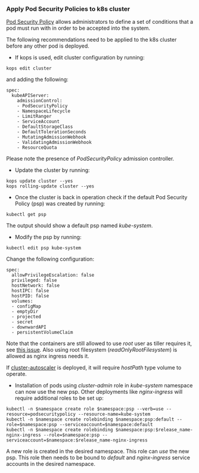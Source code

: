 ### Apply Pod Security Policies to k8s cluster

[Pod Security Policy](https://kubernetes.io/docs/concepts/policy/pod-security-policy) allows administrators to define a set of conditions that a pod must run with in order to be accepted into the system.

The following recommendations need to be applied to the k8s cluster before any other pod is deployed.

* If kops is used, edit cluster configuration by running:
```
kops edit cluster
```
and adding the following:
```
spec:
  kubeAPIServer:
    admissionControl:
    - PodSecurityPolicy
    - NamespaceLifecycle
    - LimitRanger
    - ServiceAccount
    - DefaultStorageClass
    - DefaultTolerationSeconds
    - MutatingAdmissionWebhook
    - ValidatingAdmissionWebhook
    - ResourceQuota
```
Please note the presence of _PodSecurityPolicy_ admission controller.

* Update the cluster by running:
```
kops update cluster --yes
kops rolling-update cluster --yes
```

* Once the cluster is back in operation check if the default Pod Security Policy (psp) was created by running:
```
kubectl get psp
```
The output should show a default psp named _kube-system_.

* Modify the psp by running:
```
kubectl edit psp kube-system
```
Change the following configuration:
```
spec:
  allowPrivilegeEscalation: false
  privileged: false
  hostNetwork: false
  hostIPC: false
  hostPID: false
  volumes:
  - configMap
  - emptyDir
  - projected
  - secret
  - downwardAPI
  - persistentVolumeClaim
```
Note that the containers are still allowed to use _root_ user as tiller requires it, see [this issue](https://github.com/kubernetes/helm/issues/3992). Also using root filesystem (_readOnlyRootFilesystem_) is allowed as nginx ingress needs it.

If [cluster-autoscaler](https://github.com/kubernetes/kops/tree/master/addons/cluster-autoscaler) is deployed, it will require _hostPath_ type volume to operate.

* Installation of pods using _cluster-admin_ role in _kube-system_ namespace can now use the new psp. Other deployments like _nginx-ingress_ will require additional roles to be set up:
```
kubectl -n $namespace create role $namespace:psp --verb=use --resource=podsecuritypolicy --resource-name=kube-system
kubectl -n $namespace create rolebinding $namespace:psp:default --role=$namespace:psp --serviceaccount=$namespace:default
kubectl -n $namespace create rolebinding $namespace:psp:$release_name-nginx-ingress --role=$namespace:psp --serviceaccount=$namespace:$release_name-nginx-ingress
```
A new role is created in the desired namespace. This role can _use_ the new psp. This role then needs to be bound to _default_ and _nginx-ingress_ service accounts in the desired namespace.
